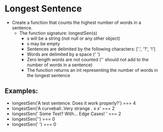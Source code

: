 # Longest Sentence

- Create a function that counts the highest number of words in a sentence.
  - The function signature: longestSen(s)
    - s will be a string (not null or any other object)
    - s may be empty
    - Sentences are delimited by the following characters: ['.', '?', '!']
    - Words are delimited by a space (' ')
    - Zero length words are not counted ('' should not add to the number of words in a sentence)
    - The function returns an int representing the number of words in the longest sentence

## Examples:

- longestSen('A test sentence. Does it work properly?') === 4
- longestSen('A curveball..Very strange . x x' === 2
- longestSen(' Some Test? With... Edge Cases! ' === 2
- longestSen('') === 0
- longestSen(' ') === 0
